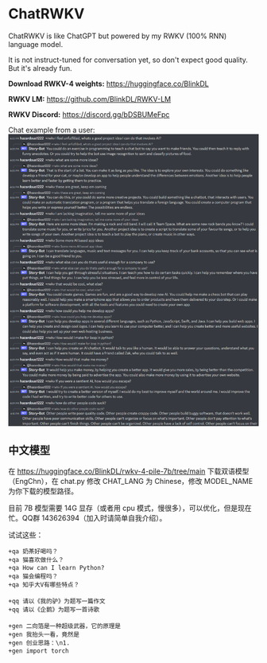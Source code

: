 # ChatRWKV
ChatRWKV is like ChatGPT but powered by my RWKV (100% RNN) language model.

It is not instruct-tuned for conversation yet, so don't expect good quality. But it's already fun.

**Download RWKV-4 weights:** https://huggingface.co/BlinkDL

**RWKV LM:** https://github.com/BlinkDL/RWKV-LM

**RWKV Discord:** https://discord.gg/bDSBUMeFpc

Chat example from a user:
![ChatRWKV](ChatRWKV.png)

## 中文模型

在 https://huggingface.co/BlinkDL/rwkv-4-pile-7b/tree/main 下载双语模型（EngChn），在 chat.py 修改 CHAT_LANG 为 Chinese，修改 MODEL_NAME 为你下载的模型路径。

目前 7B 模型需要 14G 显存（或者用 cpu 模式，慢很多），可以优化，但是现在忙。QQ群 143626394（加入时请简单自我介绍）。

试试这些：
```
+qa 奶茶好喝吗？
+qa 猫喜欢做什么？
+qa How can I learn Python?
+qa 猫会编程吗？
+qa 知乎大V有哪些特点？

+qq 请以《我的驴》为题写一篇作文
+qq 请以《企鹅》为题写一首诗歌

+gen 二向箔是一种超级武器，它的原理是
+gen 我抬头一看，竟然是
+gen 创业思路：\n1.
+gen import torch
```
